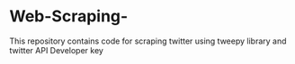 # Web-Scraping-
This repository contains code for scraping twitter using tweepy library and twitter API Developer key
